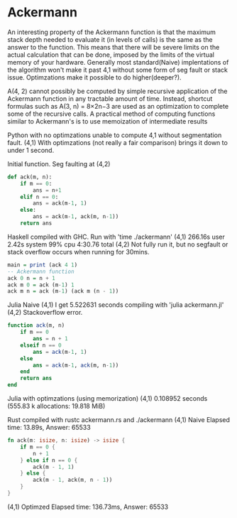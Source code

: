 # Ackermann
An interesting property of the Ackermann function is that the maximum stack depth needed to evaluate it (in levels of calls) is the same as the answer to the function. This means that there will be severe limits on the actual calculation that can be done, imposed by the limits of the virtual memory of your hardware.
Generally most standard(Naive) implentations of the algorithm won't make it past 4,1 without some form of seg fault or stack issue. Optimzations make it possible to do higher(deeper?).

A(4, 2) cannot possibly be computed by simple recursive application of the Ackermann function in any tractable
amount of time. Instead, shortcut formulas such as A(3, n) = 8×2n−3 are used as an optimization to complete some of the recursive calls.
A practical method of computing functions similar to Ackermann's is to use memoization of intermediate results

Python with no optimzations unable to compute 4,1 without segmentation fault. 
(4,1) With optimzations (not really a fair comparison) brings it down to under 1 second.

Initial function. Seg faulting at (4,2)
```Python
def ack(m, n):
    if m == 0:
        ans = n+1
    elif n == 0:
        ans = ack(m-1, 1)
    else:
        ans = ack(m-1, ack(m, n-1))
    return ans
```

Haskell compiled with GHC. Run with 'time ./ackermann' 
(4,1) 266.16s user 2.42s system 99% cpu 4:30.76 total
(4,2) Not fully run it, but no segfault or stack overflow occurs when running for 30mins.

```Haskell
main = print (ack 4 1)
-- Ackermann function
ack 0 n = n + 1
ack m 0 = ack (m-1) 1
ack m n = ack (m-1) (ack m (n - 1))
```

Julia Naive
(4,1) I get 5.522631 seconds compiling with 'julia ackermann.jl'
(4,2) Stackoverflow error. 
```Julia
function ack(m, n)
    if m == 0
        ans = n + 1
    elseif n == 0
        ans = ack(m-1, 1)
    else
        ans = ack(m-1, ack(m, n-1))
    end
    return ans
end
```

Julia with optimzations (using memorization)
(4,1)  0.108952 seconds (555.83 k allocations: 19.818 MiB)

Rust compiled with rustc ackermann.rs and ./ackermann
(4,1) Naive Elapsed time: 13.89s, Answer: 65533
```Rust
fn ack(m: isize, n: isize) -> isize {
    if m == 0 {
        n + 1
    } else if n == 0 {
        ack(m - 1, 1)
    } else {
        ack(m - 1, ack(m, n - 1))
    }
}
```
(4,1) Optimzed Elapsed time: 136.73ms, Answer: 65533


